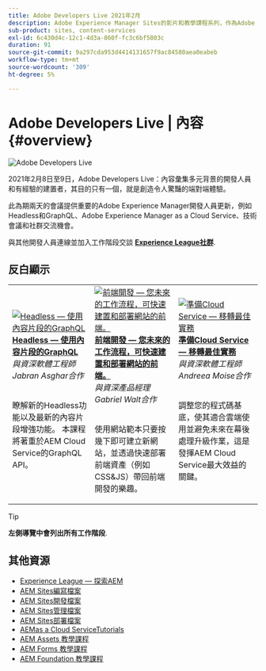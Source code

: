 ```yaml
---
title: Adobe Developers Live 2021年2月
description: Adobe Experience Manager Sites的影片和教學課程系列，作為Adobe Developers Live內容活動的一部分提供。
sub-product: sites, content-services
exl-id: 6c430d4c-12c1-4d3a-860f-fc3c6bf5803c
duration: 91
source-git-commit: 9a297cda953d4414131657f9ac84580aea0eabeb
workflow-type: tm+mt
source-wordcount: '309'
ht-degree: 5%

---
```


# Adobe Developers Live | 內容 {#overview}

<img alt="Adobe Developers Live" src="/help/adobe-developers-live/assets/adl.png" />

2021年2月8日至9日，Adobe Developers Live：內容彙集多元背景的開發人員和有經驗的建置者，其目的只有一個，就是創造令人驚豔的端對端體驗。

此為期兩天的會議提供重要的Adobe Experience Manager開發人員更新，例如Headless和GraphQL、Adobe Experience Manager as a Cloud Service、技術會議和社群交流機會。

與其他開發人員連線並加入工作階段交談 **[Experience League社群](https://adobe.ly/36Yd3v6)**.

## 反白顯示

<table>
  <tr>
   <td>
      <a href="headless-graphql-content-fragments.md">
      <img alt="Headless — 使用內容片段的GraphQL" src="/help/adobe-developers-live/assets/jabran.png"/>
      </a>
      <div>
         <a href="headless-graphql-content-fragments.md"><strong>Headless — 使用內容片段的GraphQL</strong></a>         
         <br/><em>與資深軟體工程師Jabran Asghar合作</em>
      </div>
      <p>
        <br/>
         瞭解新的Headless功能以及最新的內容片段增強功能。 本課程將著重於AEM Cloud Service的GraphQL API。
      </p>
     </td>   
     <td>
      <a href="rapid-frontend-devlopment.md">
      <img alt="前端開發 — 您未來的工作流程，可快速建置和部署網站的前端。" src="/help/adobe-developers-live/assets/gabriel.png"/>
      </a>
      <div>
         <a href="rapid-frontend-devlopment.md"><strong>前端開發 — 您未來的工作流程，可快速建置和部署網站的前端。</strong></a>
         <br/><em>與資深產品經理Gabriel Walt合作</em>
      </div>
      <p>
        <br/>
         使用網站範本只要按幾下即可建立新網站，並透過快速部署前端資產（例如CSS&amp;JS）帶回前端開發的樂趣。
      </p>
   </td>
   </td>
     <td>
      <a href="get-ready-aem-cloud.md">
      <img alt="準備Cloud Service — 移轉最佳實務" src="/help/adobe-developers-live/assets/andreea.png"/>
      </a>
      <div>
         <a href="get-ready-aem-cloud.md"><strong>準備Cloud Service — 移轉最佳實務</strong></a>
         <br/><em>與資深軟體工程師Andreea Moise合作</em>
      </div>
      <p>
        <br/>
         調整您的程式碼基底，使其適合雲端使用並避免未來在幕後處理升級作業，這是發揮AEM Cloud Service最大效益的關鍵。
      </p>
   </td>
  </tr>
</table>

>[!TIP]
>
>**左側導覽中會列出所有工作階段**.

## 其他資源

* [Experience League — 探索AEM](https://experienceleague.adobe.com/#recommended/solutions/experience-manager)
* [AEM Sites編寫檔案](https://experienceleague.adobe.com/docs/experience-manager-65/authoring/home.html)
* [AEM Sites開發檔案](https://experienceleague.adobe.com/docs/experience-manager-65/developing/home.html)
* [AEM Sites管理檔案](https://experienceleague.adobe.com/docs/experience-manager-65/administering/home.html)
* [AEM Sites部署檔案](https://experienceleague.adobe.com/docs/experience-manager-65/deploying/home.html)
* [AEMas a Cloud ServiceTutorials](https://experienceleague.adobe.com/docs/experience-manager-learn/cloud-service/overview.html)
* [AEM Assets 教學課程](https://experienceleague.adobe.com/docs/experience-manager-learn/assets/overview.html)
* [AEM Forms 教學課程](https://experienceleague.adobe.com/docs/experience-manager-learn/forms/overview.html)
* [AEM Foundation 教學課程](https://experienceleague.adobe.com/docs/experience-manager-learn/foundation/overview.html)
